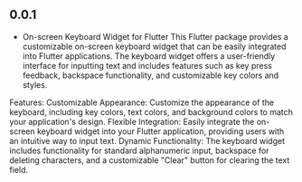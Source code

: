 ## 0.0.1

* On-screen Keyboard Widget for Flutter
  This Flutter package provides a customizable on-screen keyboard widget that can be easily integrated into Flutter applications. The keyboard widget offers a user-friendly interface for inputting text and includes features such as key press feedback, backspace functionality, and customizable key colors and styles.

Features:
Customizable Appearance: Customize the appearance of the keyboard, including key colors, text colors, and background colors to match your application's design.
Flexible Integration: Easily integrate the on-screen keyboard widget into your Flutter application, providing users with an intuitive way to input text.
Dynamic Functionality: The keyboard widget includes functionality for standard alphanumeric input, backspace for deleting characters, and a customizable "Clear" button for clearing the text field.
